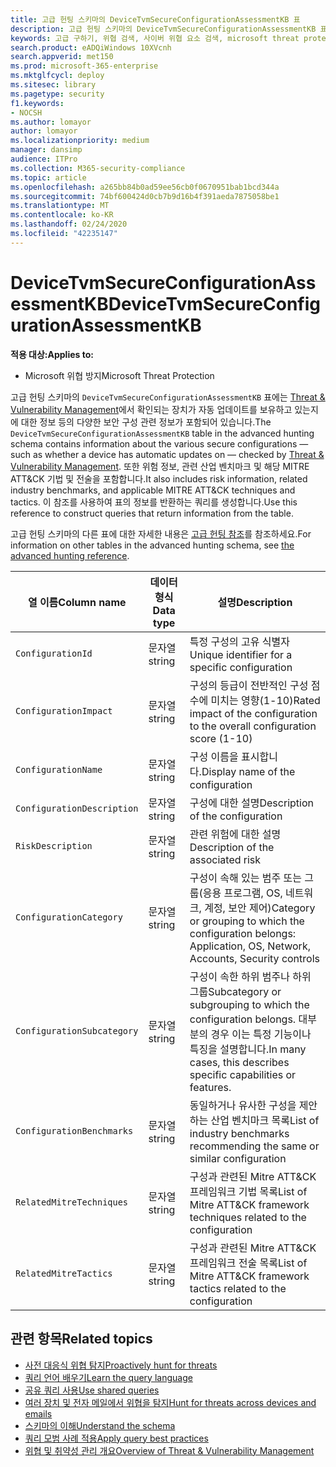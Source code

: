 ```yaml
---
title: 고급 헌팅 스키마의 DeviceTvmSecureConfigurationAssessmentKB 표
description: 고급 헌팅 스키마의 DeviceTvmSecureConfigurationAssessmentKB 표에서 위협 및 취약성 관리로 평가되는 다양한 보안 구성에 대해 알아보세요.
keywords: 고급 구하기, 위협 검색, 사이버 위협 요소 검색, microsoft threat protection, microsoft 365, mtp, m365, 검색, 쿼리, 원격 분석, 스키마 참조, kusto, table, column, data type, description/threat & 취약성 관리, TVM, 장치 관리, 보안 구성, MITRE AT&T&접시 프레임 워크, 기술 자료, m b, DeviceTvmSecureConfigurationAssessmentKB
search.product: eADQiWindows 10XVcnh
search.appverid: met150
ms.prod: microsoft-365-enterprise
ms.mktglfcycl: deploy
ms.sitesec: library
ms.pagetype: security
f1.keywords:
- NOCSH
ms.author: lomayor
author: lomayor
ms.localizationpriority: medium
manager: dansimp
audience: ITPro
ms.collection: M365-security-compliance
ms.topic: article
ms.openlocfilehash: a265bb84b0ad59ee56cb0f0670951bab1bcd344a
ms.sourcegitcommit: 74bf600424d0cb7b9d16b4f391aeda7875058be1
ms.translationtype: MT
ms.contentlocale: ko-KR
ms.lasthandoff: 02/24/2020
ms.locfileid: "42235147"
---
```

# <a name="devicetvmsecureconfigurationassessmentkb"></a><span data-ttu-id="6180e-104">DeviceTvmSecureConfigurationAssessmentKB</span><span class="sxs-lookup"><span data-stu-id="6180e-104">DeviceTvmSecureConfigurationAssessmentKB</span></span>

<span data-ttu-id="6180e-105">**적용 대상:**</span><span class="sxs-lookup"><span data-stu-id="6180e-105">**Applies to:**</span></span>
- <span data-ttu-id="6180e-106">Microsoft 위협 방지</span><span class="sxs-lookup"><span data-stu-id="6180e-106">Microsoft Threat Protection</span></span>



<span data-ttu-id="6180e-107">고급 헌팅 스키마의 `DeviceTvmSecureConfigurationAssessmentKB` 표에는 [Threat & Vulnerability Management](https://docs.microsoft.com/windows/security/threat-protection/microsoft-defender-atp/next-gen-threat-and-vuln-mgt)에서 확인되는 장치가 자동 업데이트를 보유하고 있는지에 대한 정보 등의 다양한 보안 구성 관련 정보가 포함되어 있습니다.</span><span class="sxs-lookup"><span data-stu-id="6180e-107">The `DeviceTvmSecureConfigurationAssessmentKB` table in the advanced hunting schema contains information about the various secure configurations — such as whether a device has automatic updates on — checked by [Threat & Vulnerability Management](https://docs.microsoft.com/windows/security/threat-protection/microsoft-defender-atp/next-gen-threat-and-vuln-mgt).</span></span> <span data-ttu-id="6180e-108">또한 위험 정보, 관련 산업 벤치마크 및 해당 MITRE ATT&CK 기법 및 전술을 포함합니다.</span><span class="sxs-lookup"><span data-stu-id="6180e-108">It also includes risk information, related industry benchmarks, and applicable MITRE ATT&CK techniques and tactics.</span></span> <span data-ttu-id="6180e-109">이 참조를 사용하여 표의 정보를 반환하는 쿼리를 생성합니다.</span><span class="sxs-lookup"><span data-stu-id="6180e-109">Use this reference to construct queries that return information from the table.</span></span>

<span data-ttu-id="6180e-110">고급 헌팅 스키마의 다른 표에 대한 자세한 내용은 [고급 헌팅 참조](advanced-hunting-schema-tables.md)를 참조하세요.</span><span class="sxs-lookup"><span data-stu-id="6180e-110">For information on other tables in the advanced hunting schema, see [the advanced hunting reference](advanced-hunting-schema-tables.md).</span></span>

| <span data-ttu-id="6180e-111">열 이름</span><span class="sxs-lookup"><span data-stu-id="6180e-111">Column name</span></span> | <span data-ttu-id="6180e-112">데이터 형식</span><span class="sxs-lookup"><span data-stu-id="6180e-112">Data type</span></span> | <span data-ttu-id="6180e-113">설명</span><span class="sxs-lookup"><span data-stu-id="6180e-113">Description</span></span> |
|-------------|-----------|-------------|
| `ConfigurationId` | <span data-ttu-id="6180e-114">문자열</span><span class="sxs-lookup"><span data-stu-id="6180e-114">string</span></span> | <span data-ttu-id="6180e-115">특정 구성의 고유 식별자</span><span class="sxs-lookup"><span data-stu-id="6180e-115">Unique identifier for a specific configuration</span></span> |
| `ConfigurationImpact` | <span data-ttu-id="6180e-116">문자열</span><span class="sxs-lookup"><span data-stu-id="6180e-116">string</span></span> | <span data-ttu-id="6180e-117">구성의 등급이 전반적인 구성 점수에 미치는 영향(1-10)</span><span class="sxs-lookup"><span data-stu-id="6180e-117">Rated impact of the configuration to the overall configuration score (1-10)</span></span> |
| `ConfigurationName` | <span data-ttu-id="6180e-118">문자열</span><span class="sxs-lookup"><span data-stu-id="6180e-118">string</span></span> | <span data-ttu-id="6180e-119">구성 이름을 표시합니다.</span><span class="sxs-lookup"><span data-stu-id="6180e-119">Display name of the configuration</span></span> |
| `ConfigurationDescription` | <span data-ttu-id="6180e-120">문자열</span><span class="sxs-lookup"><span data-stu-id="6180e-120">string</span></span> | <span data-ttu-id="6180e-121">구성에 대한 설명</span><span class="sxs-lookup"><span data-stu-id="6180e-121">Description of the configuration</span></span> |
| `RiskDescription` | <span data-ttu-id="6180e-122">문자열</span><span class="sxs-lookup"><span data-stu-id="6180e-122">string</span></span> | <span data-ttu-id="6180e-123">관련 위험에 대한 설명</span><span class="sxs-lookup"><span data-stu-id="6180e-123">Description of the associated risk</span></span> |
| `ConfigurationCategory` | <span data-ttu-id="6180e-124">문자열</span><span class="sxs-lookup"><span data-stu-id="6180e-124">string</span></span> | <span data-ttu-id="6180e-125">구성이 속해 있는 범주 또는 그룹(응용 프로그램, OS, 네트워크, 계정, 보안 제어)</span><span class="sxs-lookup"><span data-stu-id="6180e-125">Category or grouping to which the configuration belongs: Application, OS, Network, Accounts, Security controls</span></span>|
| `ConfigurationSubcategory` | <span data-ttu-id="6180e-126">문자열</span><span class="sxs-lookup"><span data-stu-id="6180e-126">string</span></span> |<span data-ttu-id="6180e-127">구성이 속한 하위 범주나 하위 그룹</span><span class="sxs-lookup"><span data-stu-id="6180e-127">Subcategory or subgrouping to which the configuration belongs.</span></span> <span data-ttu-id="6180e-128">대부분의 경우 이는 특정 기능이나 특징을 설명합니다.</span><span class="sxs-lookup"><span data-stu-id="6180e-128">In many cases, this describes specific capabilities or features.</span></span> |
| `ConfigurationBenchmarks` | <span data-ttu-id="6180e-129">문자열</span><span class="sxs-lookup"><span data-stu-id="6180e-129">string</span></span> | <span data-ttu-id="6180e-130">동일하거나 유사한 구성을 제안하는 산업 벤치마크 목록</span><span class="sxs-lookup"><span data-stu-id="6180e-130">List of industry benchmarks recommending the same or similar configuration</span></span> |
| `RelatedMitreTechniques` | <span data-ttu-id="6180e-131">문자열</span><span class="sxs-lookup"><span data-stu-id="6180e-131">string</span></span> | <span data-ttu-id="6180e-132">구성과 관련된 Mitre ATT&CK 프레임워크 기법 목록</span><span class="sxs-lookup"><span data-stu-id="6180e-132">List of Mitre ATT&CK framework techniques related to the configuration</span></span> |
| `RelatedMitreTactics ` | <span data-ttu-id="6180e-133">문자열</span><span class="sxs-lookup"><span data-stu-id="6180e-133">string</span></span> | <span data-ttu-id="6180e-134">구성과 관련된 Mitre ATT&CK 프레임워크 전술 목록</span><span class="sxs-lookup"><span data-stu-id="6180e-134">List of Mitre ATT&CK framework tactics related to the configuration</span></span> |

## <a name="related-topics"></a><span data-ttu-id="6180e-135">관련 항목</span><span class="sxs-lookup"><span data-stu-id="6180e-135">Related topics</span></span>

- [<span data-ttu-id="6180e-136">사전 대응식 위협 탐지</span><span class="sxs-lookup"><span data-stu-id="6180e-136">Proactively hunt for threats</span></span>](advanced-hunting-overview.md)
- [<span data-ttu-id="6180e-137">쿼리 언어 배우기</span><span class="sxs-lookup"><span data-stu-id="6180e-137">Learn the query language</span></span>](advanced-hunting-query-language.md)
- [<span data-ttu-id="6180e-138">공유 쿼리 사용</span><span class="sxs-lookup"><span data-stu-id="6180e-138">Use shared queries</span></span>](advanced-hunting-shared-queries.md)
- [<span data-ttu-id="6180e-139">여러 장치 및 전자 메일에서 위협을 탐지</span><span class="sxs-lookup"><span data-stu-id="6180e-139">Hunt for threats across devices and emails</span></span>](advanced-hunting-query-emails-devices.md)
- [<span data-ttu-id="6180e-140">스키마의 이해</span><span class="sxs-lookup"><span data-stu-id="6180e-140">Understand the schema</span></span>](advanced-hunting-schema-tables.md)
- [<span data-ttu-id="6180e-141">쿼리 모범 사례 적용</span><span class="sxs-lookup"><span data-stu-id="6180e-141">Apply query best practices</span></span>](advanced-hunting-best-practices.md)
- [<span data-ttu-id="6180e-142">위협 및 취약성 관리 개요</span><span class="sxs-lookup"><span data-stu-id="6180e-142">Overview of Threat & Vulnerability Management</span></span>](https://docs.microsoft.com/windows/security/threat-protection/microsoft-defender-atp/next-gen-threat-and-vuln-mgt)
